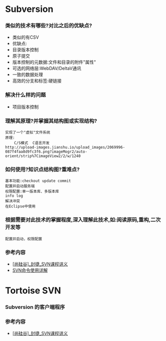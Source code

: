 # Subversion
### 类似的技术有哪些?对比之后的优缺点?
- 类似的有CSV
- 优缺点:
- 目录版本控制
- 原子提交
- 版本控制的元数据:文件和目录的附件"属性"
- 可选的网络层:WebDAV/DeltaV通讯
- 一致的数据处理
- 高效的分支和标签:硬链接
### 解决什么样的问题
- 项目版本控制
### 理解其原理?并掌握其结构图或实现结构?
	实现了一个"虚拟"文件系统
	原理:
		C/S模式  C语言开发
	http://upload-images.jianshu.io/upload_images/2069996-087f4faa8d9fc3f6.png?imageMogr2/auto-orient/strip%7CimageView2/2/w/1240
### 如何使用?知识点结构图?重难点?
	基本功能:checkout update commit
	配置并启动服务端
	权限配置:单一版本库、多版本库
	info log
	解决冲突
	在Eclipse中使用
### 根据需要对此技术的掌握程度,深入理解此技术,如:阅读原码,重构,二次开发等
	配置并启动，权限配置
### 参考内容
- [[尚硅谷]_封捷_SVN课程讲义](D:\NutCloud\E_JAVA\项目管理\[尚硅谷]_封捷_SVN课程讲义.docx)
- [SVN命令使用详解](D:\NutCloud\E_JAVA\项目管理\SVN命令使用详解.txt)

# Tortoise SVN
### Subversion 的客户端程序
### 参考内容
- [[尚硅谷]_封捷_SVN课程讲义](D:\NutCloud\E_JAVA\项目管理\[尚硅谷]_封捷_SVN课程讲义.docx)